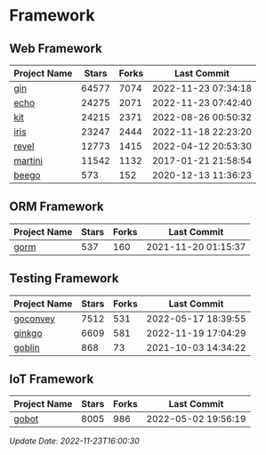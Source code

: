 # Framework

## Web Framework
| Project Name | Stars | Forks | Last Commit |
| ------------ | ----- | ----- | ----------- |
| [gin](https://github.com/gin-gonic/gin) | 64577 | 7074 | 2022-11-23 07:34:18 |
| [echo](https://github.com/labstack/echo) | 24275 | 2071 | 2022-11-23 07:42:40 |
| [kit](https://github.com/go-kit/kit) | 24215 | 2371 | 2022-08-26 00:50:32 |
| [iris](https://github.com/kataras/iris) | 23247 | 2444 | 2022-11-18 22:23:20 |
| [revel](https://github.com/revel/revel) | 12773 | 1415 | 2022-04-12 20:53:30 |
| [martini](https://github.com/go-martini/martini) | 11542 | 1132 | 2017-01-21 21:58:54 |
| [beego](https://github.com/astaxie/beego) | 573 | 152 | 2020-12-13 11:36:23 |

## ORM Framework
| Project Name | Stars | Forks | Last Commit |
| ------------ | ----- | ----- | ----------- |
| [gorm](https://github.com/jinzhu/gorm) | 537 | 160 | 2021-11-20 01:15:37 |

## Testing Framework
| Project Name | Stars | Forks | Last Commit |
| ------------ | ----- | ----- | ----------- |
| [goconvey](https://github.com/smartystreets/goconvey) | 7512 | 531 | 2022-05-17 18:39:55 |
| [ginkgo](https://github.com/onsi/ginkgo) | 6609 | 581 | 2022-11-19 17:04:29 |
| [goblin](https://github.com/franela/goblin) | 868 | 73 | 2021-10-03 14:34:22 |

## IoT Framework
| Project Name | Stars | Forks | Last Commit |
| ------------ | ----- | ----- | ----------- |
| [gobot](https://github.com/hybridgroup/gobot) | 8005 | 986 | 2022-05-02 19:56:19 |

*Update Date: 2022-11-23T16:00:30*